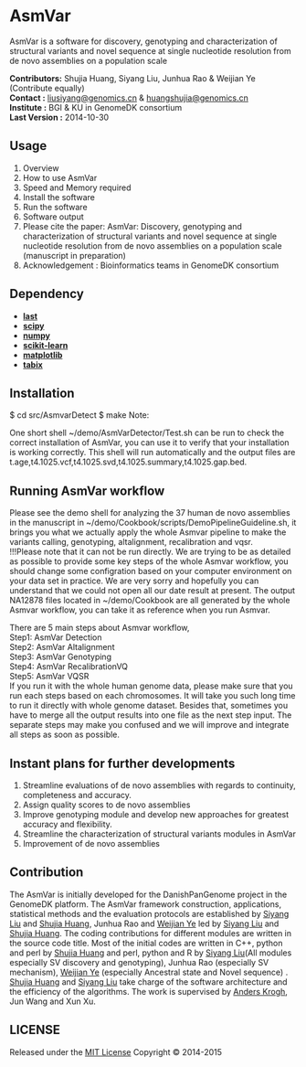 AsmVar
==========

AsmVar is a software for discovery, genotyping and characterization of structural variants and novel sequence at single nucleotide resolution from de novo assemblies on a population scale

__Contributors:__ Shujia Huang, Siyang Liu, Junhua Rao & Weijian Ye (Contribute equally)  <br/>
__Contact              :__ liusiyang@genomics.cn & huangshujia@genomics.cn                <br/>
__Institute            :__ BGI & KU in GenomeDK consortium                 <br/>
__Last Version         :__ 2014-10-30                                      <br/>

Usage
-----
1. Overview
2. How to use AsmVar
3. Speed and Memory required
4. Install the software
5. Run the software
6. Software output 
7. Please cite the paper: AsmVar: Discovery, genotyping and characterization of structural variants and novel sequence at single nucleotide resolution from de novo assemblies on a population scale (manuscript in preparation)
8. Acknowledgement : Bioinformatics teams in GenomeDK consortium

Dependency
---------------------------------------
* **[last](http://last.cbrc.jp/)**
* **[scipy](http://www.scipy.org/)**
* **[numpy](http://www.numpy.org/)**
* **[scikit-learn](http://scikit-learn.org/stable/)**
* **[matplotlib](http://matplotlib.org/)**
* **[tabix](http://sourceforge.net/projects/samtools/files/tabix/)**

Installation
---------------------------------------
$ cd src/AsmvarDetect
$ make
Note:

One short shell ~/demo/AsmVarDetector/Test.sh can be run to check the correct installation of AsmVar, you can use it to verify that your installation is working correctly. This shell will run automatically and the output files are t.age,t4.1025.vcf,t4.1025.svd,t4.1025.summary,t4.1025.gap.bed.

Running AsmVar workflow
---------------------------------------
Please see the demo shell for analyzing the 37 human de novo assemblies in the manuscript in ~/demo/Cookbook/scripts/DemoPipelineGuideline.sh, it brings you what we actually apply the whole Asmvar pipeline to make the variants calling, genotyping, altalignment, recalibration and vqsr. <br/>
!!!Please note that it can not be run directly. We are trying to be as detailed as possible to provide some key steps of the whole Asmvar workflow, you should change some configration based on your computer environment on your data set in practice. We are very sorry and hopefully you can understand that we could not open all our date result at present. The output NA12878 files located in ~/demo/Cookbook are all generated by the whole Asmvar workflow, you can take it as reference when you run Asmvar. <br/>

There are 5 main steps about Asmvar workflow, <br/>
Step1: AsmVar Detection <br/>
Step2: AsmVar Altalignment <br/>
Step3: AsmVar Genotyping <br/>
Step4: AsmVar RecalibrationVQ <br/>
Step5: AsmVar VQSR <br/>
If you run it with the whole human genome data, please make sure that you run each steps based on each chromosomes. It will take you such long time to run it directly with whole genome dataset. Besides that, sometimes you have to merge all the output results into one file as the next step input. The separate steps may make you confused and we will improve and integrate all steps as soon as possible. <br/>

Instant plans for further developments    
---------------------------------------  
1. Streamline evaluations of de novo assemblies with regards to continuity, completeness and accuracy.  
2. Assign quality scores to de novo assemblies  
3. Improve genotyping module and develop new approaches for greatest accuracy and flexibility.  
4. Streamline the characterization of structural variants modules in AsmVar  
5. Improvement of de novo assemblies   

Contribution
------------
The AsmVar is initially developed for the DanishPanGenome project in the GenomeDK platform. The AsmVar framework construction, applications, statistical methods and the evaluation protocols are established by [Siyang Liu](https://github.com/SiyangLiu) and [Shujia Huang](https://github.com/ShujiaHuang), Junhua Rao and [Weijian Ye](https://github.com/WeijianYe) led by [Siyang Liu](https://github.com/SiyangLiu) and [Shujia Huang](https://github.com/ShujiaHuang).  The coding contributions for different modules are written in the source code title. Most of the initial codes are written in C++, python and perl by [Shujia Huang](https://github.com/ShujiaHuang) and perl, python and R by [Siyang Liu](https://github.com/SiyangLiu)(All modules especially SV discovery and genotyping), Junhua Rao (especially SV mechanism), [Weijian Ye](https://github.com/WeijianYe) (especially Ancestral state and Novel sequence) . [Shujia Huang](https://github.com/ShujiaHuang) and [Siyang Liu](https://github.com/SiyangLiu) take charge of the software architecture and the efficiency of the algorithms. The work is supervised by [Anders Krogh](http://www.binf.ku.dk/staff/?pure=en/persons/8330), Jun Wang and Xun Xu.

## LICENSE 
Released under the [MIT License](http://opensource.org/licenses/MIT)
Copyright &copy; 2014-2015











